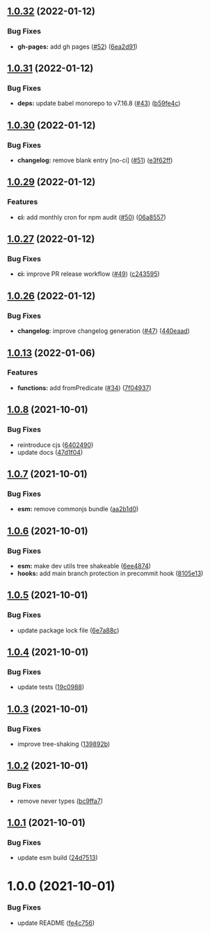 ## [1.0.32](https://github.com/dankreiger/tiny-either/compare/v1.0.31...v1.0.32) (2022-01-12)


### Bug Fixes

* **gh-pages:** add gh pages ([#52](https://github.com/dankreiger/tiny-either/issues/52)) ([6ea2d91](https://github.com/dankreiger/tiny-either/commit/6ea2d910c3741ae0e6e563dc83008d11f15fa02f))

## [1.0.31](https://github.com/dankreiger/tiny-either/compare/v1.0.30...v1.0.31) (2022-01-12)


### Bug Fixes

* **deps:** update babel monorepo to v7.16.8 ([#43](https://github.com/dankreiger/tiny-either/issues/43)) ([b59fe4c](https://github.com/dankreiger/tiny-either/commit/b59fe4ca99ddeb7bb207424a8057a15bf7ffad40))

## [1.0.30](https://github.com/dankreiger/tiny-either/compare/v1.0.29...v1.0.30) (2022-01-12)


### Bug Fixes

* **changelog:** remove blank entry [no-ci] ([#51](https://github.com/dankreiger/tiny-either/issues/51)) ([e3f62ff](https://github.com/dankreiger/tiny-either/commit/e3f62ffbced6e53ea1950c5a5efb0623bff4b4ef))

## [1.0.29](https://github.com/dankreiger/tiny-either/compare/v1.0.28...v1.0.29) (2022-01-12)


### Features

* **ci:** add monthly cron for npm audit ([#50](https://github.com/dankreiger/tiny-either/issues/50)) ([06a8557](https://github.com/dankreiger/tiny-either/commit/06a8557835dcc5e419631cc412e034353b0273ba))

## [1.0.27](https://github.com/dankreiger/tiny-either/compare/v1.0.26...v1.0.27) (2022-01-12)


### Bug Fixes

* **ci:** improve PR release workflow ([#49](https://github.com/dankreiger/tiny-either/issues/49)) ([c243595](https://github.com/dankreiger/tiny-either/commit/c2435954750eb40d0a447715a4eceae354f84ba2))

## [1.0.26](https://github.com/dankreiger/tiny-either/compare/v1.0.25...v1.0.26) (2022-01-12)


### Bug Fixes

* **changelog:** improve changelog generation ([#47](https://github.com/dankreiger/tiny-either/issues/47)) ([440eaad](https://github.com/dankreiger/tiny-either/commit/440eaadcb2d8a7e81c919104b80190d4f2f9d017))

## [1.0.13](https://github.com/dankreiger/tiny-either/compare/v1.0.12...v1.0.13) (2022-01-06)


### Features

* **functions:** add fromPredicate ([#34](https://github.com/dankreiger/tiny-either/issues/34)) ([7f04937](https://github.com/dankreiger/tiny-either/commit/7f049373c9ebe2c74d5edddefe0080a899ff5749))

## [1.0.8](https://github.com/dankreiger/tiny-either/compare/v1.0.7...v1.0.8) (2021-10-01)


### Bug Fixes

* reintroduce cjs ([6402490](https://github.com/dankreiger/tiny-either/commit/6402490af6d465c8e96d547d3609871b9ebb4208))
* update docs ([47d1f04](https://github.com/dankreiger/tiny-either/commit/47d1f04a24d39a64ef6a75261581027494225f53))

## [1.0.7](https://github.com/dankreiger/tiny-either/compare/v1.0.6...v1.0.7) (2021-10-01)


### Bug Fixes

* **esm:** remove commonjs bundle ([aa2b1d0](https://github.com/dankreiger/tiny-either/commit/aa2b1d00c2c09f2815e02e59040d7df8233402bc))

## [1.0.6](https://github.com/dankreiger/tiny-either/compare/v1.0.5...v1.0.6) (2021-10-01)


### Bug Fixes

* **esm:** make dev utils tree shakeable ([6ee4874](https://github.com/dankreiger/tiny-either/commit/6ee487443be4855d93309eb6d9bd6e0288accbf2))
* **hooks:** add main branch protection in precommit hook ([8105e13](https://github.com/dankreiger/tiny-either/commit/8105e139e008e86abf4853d205cc238f0c737d1e))

## [1.0.5](https://github.com/dankreiger/tiny-either/compare/v1.0.4...v1.0.5) (2021-10-01)


### Bug Fixes

* update package lock file ([6e7a88c](https://github.com/dankreiger/tiny-either/commit/6e7a88ca0ac7c9c8162f2ea1a93cce985c1e07b1))

## [1.0.4](https://github.com/dankreiger/tiny-either/compare/v1.0.3...v1.0.4) (2021-10-01)


### Bug Fixes

* update tests ([19c0988](https://github.com/dankreiger/tiny-either/commit/19c09882966b657b792e530296584236be9de3e7))

## [1.0.3](https://github.com/dankreiger/tiny-either/compare/v1.0.2...v1.0.3) (2021-10-01)


### Bug Fixes

* improve tree-shaking ([139892b](https://github.com/dankreiger/tiny-either/commit/139892be092aa418514288a41739278a87c99aca))

## [1.0.2](https://github.com/dankreiger/tiny-either/compare/v1.0.1...v1.0.2) (2021-10-01)


### Bug Fixes

* remove never types ([bc9ffa7](https://github.com/dankreiger/tiny-either/commit/bc9ffa78c09f51a15e2beca2cd11b1d48765a605))

## [1.0.1](https://github.com/dankreiger/tiny-either/compare/v1.0.0...v1.0.1) (2021-10-01)


### Bug Fixes

* update esm build ([24d7513](https://github.com/dankreiger/tiny-either/commit/24d7513e23e79b56c7385fbc435f6ac82ead7de4))

# 1.0.0 (2021-10-01)


### Bug Fixes

* update README ([fe4c756](https://github.com/dankreiger/tiny-either/commit/fe4c756fe1a214ef3de85ed5dc6c0b69f59622e7))
